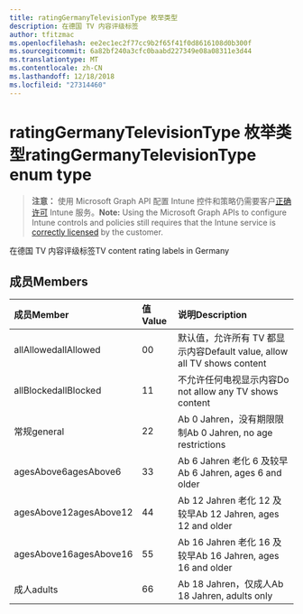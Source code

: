 ```yaml
---
title: ratingGermanyTelevisionType 枚举类型
description: 在德国 TV 内容评级标签
author: tfitzmac
ms.openlocfilehash: ee2ec1ec2f77cc9b2f65f41f0d8616108d0b300f
ms.sourcegitcommit: 6a82bf240a3cfc0baabd227349e08a08311e3d44
ms.translationtype: MT
ms.contentlocale: zh-CN
ms.lasthandoff: 12/18/2018
ms.locfileid: "27314460"
---
```

# <a name="ratinggermanytelevisiontype-enum-type"></a><span data-ttu-id="ed76b-103">ratingGermanyTelevisionType 枚举类型</span><span class="sxs-lookup"><span data-stu-id="ed76b-103">ratingGermanyTelevisionType enum type</span></span>

> <span data-ttu-id="ed76b-104">**注意：** 使用 Microsoft Graph API 配置 Intune 控件和策略仍需要客户[正确许可](https://go.microsoft.com/fwlink/?linkid=839381) Intune 服务。</span><span class="sxs-lookup"><span data-stu-id="ed76b-104">**Note:** Using the Microsoft Graph APIs to configure Intune controls and policies still requires that the Intune service is [correctly licensed](https://go.microsoft.com/fwlink/?linkid=839381) by the customer.</span></span>

<span data-ttu-id="ed76b-105">在德国 TV 内容评级标签</span><span class="sxs-lookup"><span data-stu-id="ed76b-105">TV content rating labels in Germany</span></span>
## <a name="members"></a><span data-ttu-id="ed76b-106">成员</span><span class="sxs-lookup"><span data-stu-id="ed76b-106">Members</span></span>
|<span data-ttu-id="ed76b-107">成员</span><span class="sxs-lookup"><span data-stu-id="ed76b-107">Member</span></span>|<span data-ttu-id="ed76b-108">值</span><span class="sxs-lookup"><span data-stu-id="ed76b-108">Value</span></span>|<span data-ttu-id="ed76b-109">说明</span><span class="sxs-lookup"><span data-stu-id="ed76b-109">Description</span></span>|
|:---|:---|:---|
|<span data-ttu-id="ed76b-110">allAllowed</span><span class="sxs-lookup"><span data-stu-id="ed76b-110">allAllowed</span></span>|<span data-ttu-id="ed76b-111">0</span><span class="sxs-lookup"><span data-stu-id="ed76b-111">0</span></span>|<span data-ttu-id="ed76b-112">默认值，允许所有 TV 都显示内容</span><span class="sxs-lookup"><span data-stu-id="ed76b-112">Default value, allow all TV shows content</span></span>|
|<span data-ttu-id="ed76b-113">allBlocked</span><span class="sxs-lookup"><span data-stu-id="ed76b-113">allBlocked</span></span>|<span data-ttu-id="ed76b-114">1</span><span class="sxs-lookup"><span data-stu-id="ed76b-114">1</span></span>|<span data-ttu-id="ed76b-115">不允许任何电视显示内容</span><span class="sxs-lookup"><span data-stu-id="ed76b-115">Do not allow any TV shows content</span></span>|
|<span data-ttu-id="ed76b-116">常规</span><span class="sxs-lookup"><span data-stu-id="ed76b-116">general</span></span>|<span data-ttu-id="ed76b-117">2</span><span class="sxs-lookup"><span data-stu-id="ed76b-117">2</span></span>|<span data-ttu-id="ed76b-118">Ab 0 Jahren，没有期限限制</span><span class="sxs-lookup"><span data-stu-id="ed76b-118">Ab 0 Jahren, no age restrictions</span></span>|
|<span data-ttu-id="ed76b-119">agesAbove6</span><span class="sxs-lookup"><span data-stu-id="ed76b-119">agesAbove6</span></span>|<span data-ttu-id="ed76b-120">3</span><span class="sxs-lookup"><span data-stu-id="ed76b-120">3</span></span>|<span data-ttu-id="ed76b-121">Ab 6 Jahren 老化 6 及较早</span><span class="sxs-lookup"><span data-stu-id="ed76b-121">Ab 6 Jahren, ages 6 and older</span></span>|
|<span data-ttu-id="ed76b-122">agesAbove12</span><span class="sxs-lookup"><span data-stu-id="ed76b-122">agesAbove12</span></span>|<span data-ttu-id="ed76b-123">4</span><span class="sxs-lookup"><span data-stu-id="ed76b-123">4</span></span>|<span data-ttu-id="ed76b-124">Ab 12 Jahren 老化 12 及较早</span><span class="sxs-lookup"><span data-stu-id="ed76b-124">Ab 12 Jahren, ages 12 and older</span></span>|
|<span data-ttu-id="ed76b-125">agesAbove16</span><span class="sxs-lookup"><span data-stu-id="ed76b-125">agesAbove16</span></span>|<span data-ttu-id="ed76b-126">5</span><span class="sxs-lookup"><span data-stu-id="ed76b-126">5</span></span>|<span data-ttu-id="ed76b-127">Ab 16 Jahren 老化 16 及较早</span><span class="sxs-lookup"><span data-stu-id="ed76b-127">Ab 16 Jahren, ages 16 and older</span></span>|
|<span data-ttu-id="ed76b-128">成人</span><span class="sxs-lookup"><span data-stu-id="ed76b-128">adults</span></span>|<span data-ttu-id="ed76b-129">6</span><span class="sxs-lookup"><span data-stu-id="ed76b-129">6</span></span>|<span data-ttu-id="ed76b-130">Ab 18 Jahren，仅成人</span><span class="sxs-lookup"><span data-stu-id="ed76b-130">Ab 18 Jahren, adults only</span></span>|



